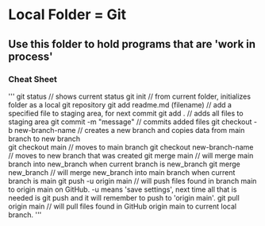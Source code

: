 # Local Folder = Git
## Use this folder to hold programs that are 'work in process'

### Cheat Sheet
'''
git status // shows current status
git init // from current folder, initializes folder as a local git repository
git add readme.md (filename) // add a specified file to staging area, for next commit
git add . // adds all files to staging area
git commit -m "message" // commits added files
git checkout -b new-branch-name // creates a new branch and copies data from main branch to new branch  
git checkout main // moves to main branch
git checkout new-branch-name // moves to new branch that was created
git merge main // will merge main branch into new_branch when current branch is new_branch
git merge new_branch // will merge new_branch into main branch when current branch is main
git push -u origin main // will push files found in branch main to origin main on GitHub. -u means 'save settings', next time all that is needed is git push and it will remember to push to 'origin main'.
git pull origin main // will pull files found in GitHub origin main to current local branch.
'''
